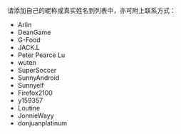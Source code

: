 请添加自己的昵称或真实姓名到列表中，亦可附上联系方式：

- Arlin
- DeanGame
- G-Food
- JACK.L
- Peter Pearce Lu
- wuten
- SuperSoccer
- SunnyAndroid
- Sunnyelf
- Firefox2100
- y159357
- Loutine
- JonnieWayy
- donjuanplatinum
